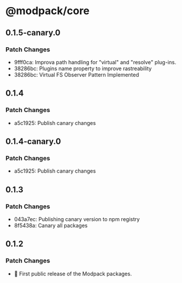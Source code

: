 # @modpack/core

## 0.1.5-canary.0

### Patch Changes

- 9fff0ca: Improva path handling for "virtual" and "resolve" plug-ins.
- 38286bc: Plugins name property to improve rastreability
- 38286bc: Virtual FS Observer Pattern Implemented

## 0.1.4

### Patch Changes

- a5c1925: Publish canary changes

## 0.1.4-canary.0

### Patch Changes

- a5c1925: Publish canary changes

## 0.1.3

### Patch Changes

- 043a7ec: Publishing canary version to npm registry
- 8f5438a: Canary all packages

## 0.1.2

### Patch Changes

- 🎉 First public release of the Modpack packages.
